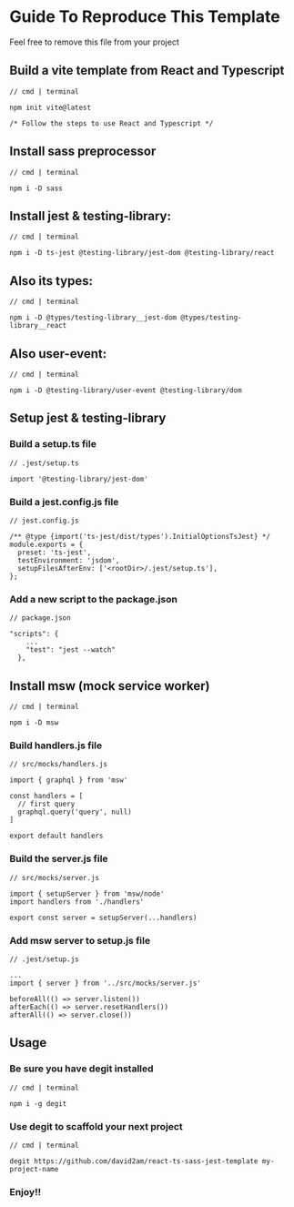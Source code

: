 # Guide To Reproduce This Template

Feel free to remove this file from your project

## Build a vite template from React and Typescript
```
// cmd | terminal

npm init vite@latest

/* Follow the steps to use React and Typescript */
```

## Install sass preprocessor
```
// cmd | terminal

npm i -D sass
```


## Install jest & testing-library:
```
// cmd | terminal

npm i -D ts-jest @testing-library/jest-dom @testing-library/react
```

## Also its types:
```
// cmd | terminal

npm i -D @types/testing-library__jest-dom @types/testing-library__react
```

## Also user-event:
```
// cmd | terminal

npm i -D @testing-library/user-event @testing-library/dom   
```


## Setup jest & testing-library

### Build a setup.ts file
```
// .jest/setup.ts

import '@testing-library/jest-dom'
```

### Build a jest.config.js file
```
// jest.config.js

/** @type {import('ts-jest/dist/types').InitialOptionsTsJest} */
module.exports = {
  preset: 'ts-jest',
  testEnvironment: 'jsdom',
  setupFilesAfterEnv: ['<rootDir>/.jest/setup.ts'],
};
```

### Add a new script to the package.json
```
// package.json

"scripts": {
    ...
    "test": "jest --watch"
  },
```

## Install msw (mock service worker)
```
// cmd | terminal

npm i -D msw
```

### Build handlers.js file
```
// src/mocks/handlers.js

import { graphql } from 'msw'

const handlers = [
  // first query
  graphql.query('query', null)
]

export default handlers
```

### Build the server.js file
```
// src/mocks/server.js

import { setupServer } from 'msw/node'
import handlers from './handlers'

export const server = setupServer(...handlers)
```

### Add msw server to setup.js file
```
// .jest/setup.js

...
import { server } from '../src/mocks/server.js'

beforeAll(() => server.listen())
afterEach(() => server.resetHandlers())
afterAll(() => server.close())
```

## Usage

### Be sure you have degit installed
```
// cmd | terminal

npm i -g degit
```

### Use degit to scaffold your next project
```
// cmd | terminal

degit https://github.com/david2am/react-ts-sass-jest-template my-project-name
```

### Enjoy!!